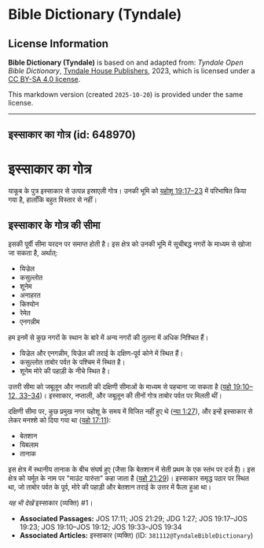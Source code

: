 # Bible Dictionary (Tyndale)

## License Information

**Bible Dictionary (Tyndale)** is based on and adapted from: _Tyndale Open Bible Dictionary_, [Tyndale House Publishers](https://tyndaleopenresources.com/), 2023, which is licensed under a [CC BY-SA 4.0 license](https://creativecommons.org/licenses/by-sa/4.0/legalcode.en).

This markdown version (created `2025-10-20`) is provided under the same license.



--------------------------------

## इस्साकार का गोत्र (id: 648970)

इस्साकार का गोत्र
=================

याकूब के पुत्र इस्साकार से उत्पन्न इस्राएली गोत्र। उनकी भूमि को [यहोशू 19:17–23](https://ref.ly/Josh19:17-Josh19:23) में परिभाषित किया गया है, हालाँकि बहुत विस्तार से नहीं।

इस्साकार के गोत्र की सीमा
-------------------------

इसकी पूर्वी सीमा यरदन पर समाप्त होती है। इस क्षेत्र को उनकी भूमि में सूचीबद्ध नगरों के माध्यम से खोजा जा सकता है, अर्थात्:

* यिज्रेल
* कसुल्लोत
* शूनेम
* अनाहरत
* किश्योन
* रेमेत
* एनगन्नीम

हम इनमें से कुछ नगरों के स्थान के बारे में अन्य नगरों की तुलना में अधिक निश्चित हैं।

* यिज्रेल और एनगन्नीम, यिज्रेल की तराई के दक्षिण\-पूर्व कोने में स्थित हैं।
* कसुल्लोत ताबोर पर्वत के पश्चिम में स्थित है।
* शूनेम मोरे की पहाड़ी के नीचे स्थित है।

उत्तरी सीमा को जबूलून और नप्ताली की दक्षिणी सीमाओं के माध्यम से पहचाना जा सकता है ([यहो 19:10](https://ref.ly/Josh19:10-Josh19:12,Josh19:33-Josh19:34)[–](https://ref.ly/Josh19:10-Josh19:12)[12, 33](https://ref.ly/Josh19:10-Josh19:12,Josh19:33-Josh19:34)[–](https://ref.ly/Josh19:10-Josh19:12)[34](https://ref.ly/Josh19:10-Josh19:12,Josh19:33-Josh19:34))। इस्साकार, नप्ताली, और जबूलून की तीनों गोत्र ताबोर पर्वत पर मिलती थीं।

दक्षिणी सीमा पर, कुछ प्रमुख नगर यहोशू के समय में विजित नहीं हुए थे ([न्या 1:27](https://ref.ly/Judg1:27)), और इन्हें इस्साकार से लेकर मनश्शे को दिया गया था ([यहो 17:11](https://ref.ly/Josh17:11)):

* बेतशान
* यिबलाम
* तानाक

इस क्षेत्र में स्थानीय तानाक के बीच संघर्ष हुए (जैसा कि बेतशान में सेती प्रथम के एक स्तंभ पर दर्ज है)। इस क्षेत्र को यर्मूत के नाम पर "माउंट यारुंता" कहा जाता है ([यहो 21:29](https://ref.ly/Josh21:29))। इस्साकार समृद्ध पठार पर स्थित था, जो ताबोर पर्वत के पूर्व, मोरे की पहाड़ी और बेतशान तराई के उत्तर में फैला हुआ था।

*यह भी देखें* इस्साकार (व्यक्ति) \#1।

* **Associated Passages:** JOS 17:11; JOS 21:29; JDG 1:27; JOS 19:17–JOS 19:23; JOS 19:10–JOS 19:12; JOS 19:33–JOS 19:34
* **Associated Articles:** इस्साकार (व्यक्ति) (ID: `381112@TyndaleBibleDictionary`)

